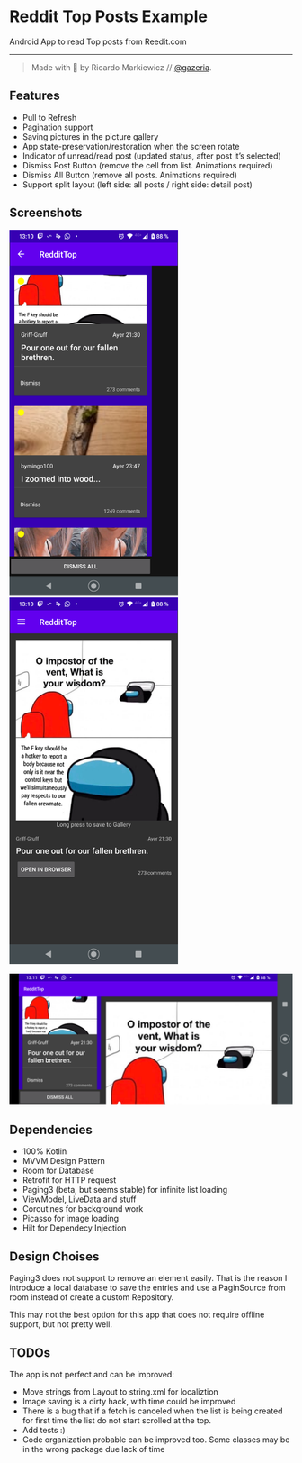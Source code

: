 # Reddit Top Posts Example

Android App to read Top posts from Reedit.com

---
>Made with 💙 by Ricardo Markiewicz // [@gazeria](https://twitter.com/gazeria).

## Features

- Pull to Refresh
- Pagination support
- Saving pictures in the picture gallery
- App state-preservation/restoration when the screen rotate
- Indicator of unread/read post (updated status, after post it’s selected)
- Dismiss Post Button (remove the cell from list. Animations required)
- Dismiss All Button (remove all posts. Animations required)
- Support split layout (left side: all posts / right side: detail post)

## Screenshots

<img src="/img/Img1.png?raw=true" width="300" /> <img src="/img/Img2.png?raw=true" width="300" />

<img src="/img/Img3.png?raw=true" width="600" />

## Dependencies

* 100% Kotlin
* MVVM Design Pattern
* Room for Database
* Retrofit for HTTP request
* Paging3 (beta, but seems stable) for infinite list loading
* ViewModel, LiveData and stuff
* Coroutines for background work
* Picasso for image loading
* Hilt for Dependecy Injection

## Design Choises

Paging3 does not support to remove an element easily. That is the reason I introduce a local database to save the entries and use a PaginSource from room instead of create a custom Repository.

This may not the best option for this app that does not require offline support, but not pretty well.

## TODOs

The app is not perfect and can be improved:

* Move strings from Layout to string.xml for localiztion
* Image saving is a dirty hack, with time could be improved
* There is a bug that if a fetch is canceled when the list is being created for first time the list do not start scrolled at the top.
* Add tests :)
* Code organization probable can be improved too. Some classes may be in the wrong package due lack of time
